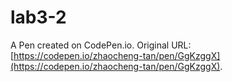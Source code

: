 # lab3-2

A Pen created on CodePen.io. Original URL: [https://codepen.io/zhaocheng-tan/pen/GgKzggX](https://codepen.io/zhaocheng-tan/pen/GgKzggX).

